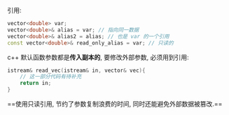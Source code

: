 引用:

```cpp
vector<double> var;
vector<double>& alias = var; // 指向同一数据
vector<double>& alias2 = alias; // 也是 var 的一个引用
const vector<double>& read_only_alias = var; // 只读的
```

c++ 默认函数参数都是**传入副本的**, 要修改外部参数, 必须用到引用:

```cpp
istream& read_vec(istream& in, vector& vec){ 
	// 这一部分代码有待补充 
	return in; 
} 
```

==使用只读引用, 节约了参数复制浪费的时间, 同时还能避免外部数据被篡改.==